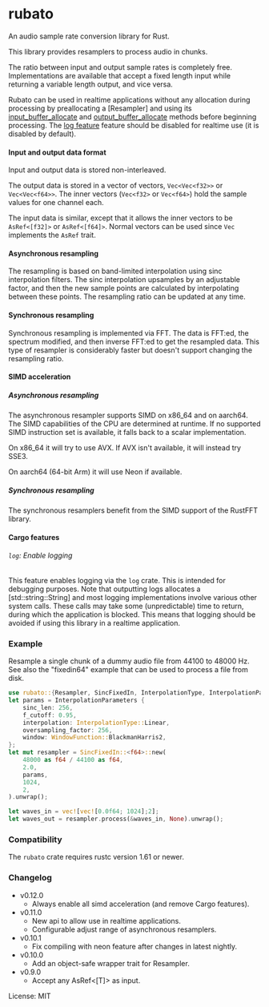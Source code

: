 # rubato

An audio sample rate conversion library for Rust.

This library provides resamplers to process audio in chunks.

The ratio between input and output sample rates is completely free.
Implementations are available that accept a fixed length input
while returning a variable length output, and vice versa.

Rubato can be used in realtime applications without any allocation during
processing by preallocating a [Resampler] and using its
[input_buffer_allocate](Resampler::input_buffer_allocate) and
[output_buffer_allocate](Resampler::output_buffer_allocate) methods before
beginning processing. The [log feature](#log-enable-logging) feature should be disabled
for realtime use (it is disabled by default).

#### Input and output data format

Input and output data is stored non-interleaved.

The output data is stored in a vector of vectors, `Vec<Vec<f32>>` or `Vec<Vec<f64>>`.
The inner vectors (`Vec<f32>` or `Vec<f64>`) hold the sample values for one channel each.

The input data is similar, except that it allows the inner vectors to be `AsRef<[f32]>` or `AsRef<[f64]>`.
Normal vectors can be used since `Vec` implements the `AsRef` trait.

#### Asynchronous resampling

The resampling is based on band-limited interpolation using sinc
interpolation filters. The sinc interpolation upsamples by an adjustable factor,
and then the new sample points are calculated by interpolating between these points.
The resampling ratio can be updated at any time.

#### Synchronous resampling

Synchronous resampling is implemented via FFT. The data is FFT:ed, the spectrum modified,
and then inverse FFT:ed to get the resampled data.
This type of resampler is considerably faster but doesn't support changing the resampling ratio.

#### SIMD acceleration

##### Asynchronous resampling

The asynchronous resampler supports SIMD on x86_64 and on aarch64.
The SIMD capabilities of the CPU are determined at runtime.
If no supported SIMD instruction set is available, it falls back to a scalar implementation.

On x86_64 it will try to use AVX. If AVX isn't available, it will instead try SSE3.

On aarch64 (64-bit Arm) it will use Neon if available.

##### Synchronous resampling

The synchronous resamplers benefit from the SIMD support of the RustFFT library.

#### Cargo features

###### `log`: Enable logging

This feature enables logging via the `log` crate. This is intended for debugging purposes.
Note that outputting logs allocates a [std::string::String] and most logging implementations involve various other system calls.
These calls may take some (unpredictable) time to return, during which the application is blocked.
This means that logging should be avoided if using this library in a realtime application.

### Example

Resample a single chunk of a dummy audio file from 44100 to 48000 Hz.
See also the "fixedin64" example that can be used to process a file from disk.
```rust
use rubato::{Resampler, SincFixedIn, InterpolationType, InterpolationParameters, WindowFunction};
let params = InterpolationParameters {
    sinc_len: 256,
    f_cutoff: 0.95,
    interpolation: InterpolationType::Linear,
    oversampling_factor: 256,
    window: WindowFunction::BlackmanHarris2,
};
let mut resampler = SincFixedIn::<f64>::new(
    48000 as f64 / 44100 as f64,
    2.0,
    params,
    1024,
    2,
).unwrap();

let waves_in = vec![vec![0.0f64; 1024];2];
let waves_out = resampler.process(&waves_in, None).unwrap();
```

### Compatibility

The `rubato` crate requires rustc version 1.61 or newer.

### Changelog

- v0.12.0
  - Always enable all simd acceleration (and remove Cargo features).
- v0.11.0
  - New api to allow use in realtime applications.
  - Configurable adjust range of asynchronous resamplers.
- v0.10.1
  - Fix compiling with neon feature after changes in latest nightly.
- v0.10.0
  - Add an object-safe wrapper trait for Resampler.
- v0.9.0
  - Accept any AsRef<[T]> as input.

License: MIT
